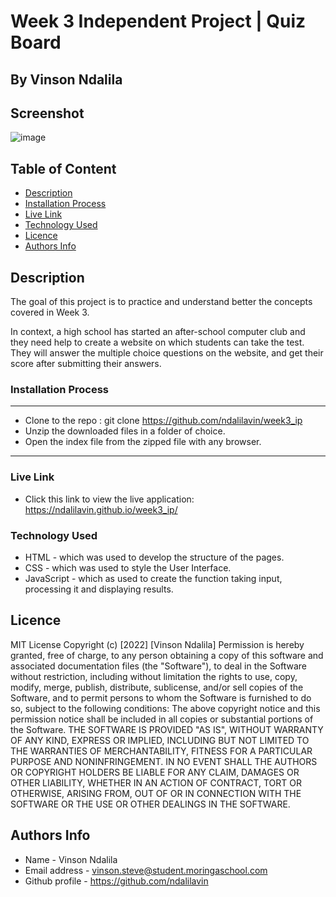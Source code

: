 
# Week 3 Independent Project | Quiz Board
 ## By Vinson Ndalila
## Screenshot
 ![image](./)
 ## Table of Content
 - [Description](#description)
 - [Installation Process](#installation-Process)
 - [Live Link](#Live-Link)
 - [Technology  Used](#technology-Used)
 - [Licence](#licence)
 - [Authors Info](#Authors-Info)
 ## Description
 <p>The goal of this project is to practice and understand better the concepts covered in Week 3.</p>
 <p>In context, a high school has started an after-school computer club and they need help to create a website on which students can take the test. They will answer the multiple choice questions on the website, and get their score after submitting their answers.</p>

 ### Installation Process
 ****
* Clone to the repo : git clone https://github.com/ndalilavin/week3_ip
* Unzip the downloaded files in a folder of choice.
* Open the index file from the zipped file with any browser.
 ****
### Live Link
- Click this link to view the live application: https://ndalilavin.github.io/week3_ip/
### Technology  Used
* HTML - which was used to develop the structure of the pages.
* CSS - which was used to style the User Interface.
* JavaScript - which as used to create the function taking input, processing it and displaying results.
## Licence
MIT License
Copyright (c) [2022] [Vinson Ndalila]
Permission is hereby granted, free of charge, to any person obtaining a copy
of this software and associated documentation files (the "Software"), to deal
in the Software without restriction, including without limitation the rights
to use, copy, modify, merge, publish, distribute, sublicense, and/or sell
copies of the Software, and to permit persons to whom the Software is
furnished to do so, subject to the following conditions:
The above copyright notice and this permission notice shall be included in all
copies or substantial portions of the Software.
THE SOFTWARE IS PROVIDED "AS IS", WITHOUT WARRANTY OF ANY KIND, EXPRESS OR
IMPLIED, INCLUDING BUT NOT LIMITED TO THE WARRANTIES OF MERCHANTABILITY,
FITNESS FOR A PARTICULAR PURPOSE AND NONINFRINGEMENT. IN NO EVENT SHALL THE
AUTHORS OR COPYRIGHT HOLDERS BE LIABLE FOR ANY CLAIM, DAMAGES OR OTHER
LIABILITY, WHETHER IN AN ACTION OF CONTRACT, TORT OR OTHERWISE, ARISING FROM,
OUT OF OR IN CONNECTION WITH THE SOFTWARE OR THE USE OR OTHER DEALINGS IN THE
SOFTWARE.
## Authors Info
* Name - Vinson Ndalila
* Email address - vinson.steve@student.moringaschool.com
* Github profile - https://github.com/ndalilavin